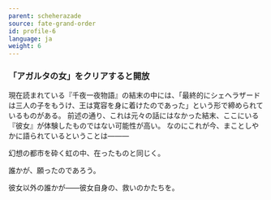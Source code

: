 ```yaml
---
parent: scheherazade
source: fate-grand-order
id: profile-6
language: ja
weight: 6
---
```


### 「アガルタの女」をクリアすると開放

現在読まれている『千夜一夜物語』の結末の中には、「最終的にシェヘラザードは三人の子をもうけ、王は寛容を身に着けたのであった」という形で締められているものがある。
前述の通り、これは元々の話にはなかった結末、ここにいる『彼女』が体験したものではない可能性が高い。
なのにこれが今、まことしやかに語られているということは―――

幻想の都市を砕く虹の中、在ったものと同じく。

誰かが、願ったのであろう。

彼女以外の誰かが――彼女自身の、救いのかたちを。
